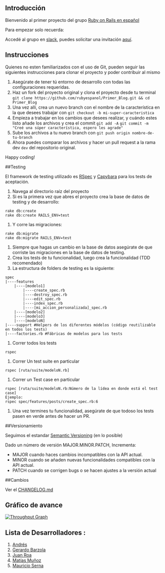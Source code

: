 
## Introducción

Bienvenido al primer proyecto del grupo [Ruby on Rails en español](https://www.facebook.com/groups/rubyonrailsespa/)

Para empezar solo recuerda:

Accedé al grupo en [slack](https://rubyonrailsespanol.slack.com/messages/general/), puedes solicitar una invitación [aquí](https://ror-es-invitation.herokuapp.com/).

## Instrucciones

Quienes no esten familiarizados con el uso de Git, pueden seguir las siguientes instrucciones para clonar el proyecto y poder contribuir al mismo

1. Asegúrate de tener tú entorno de desarrollo con todas las configuraciones requeridas.
2. Haz un fork del proyecto original y clona el proyecto desde tu terminal `git clone https://github.com/rubyespanol/Primer_Blog.git && cd Primer_Blog`
3. Una vez allí, crea un nuevo branch con el nombre de la característica en la que desees trabajar con ```git checkout -b mi-super-caracteristica```
4. Empieza a trabajar en los cambios que desees realizar, y cuándo estes listo añade los archivos y crea el commit `git add -A` `git commit -m "Creé una súper característica, espero les agrade"`
5. Sube los archivos a tu nuevo branch con `git push origin nombre-de-tu-branch`
6. Ahora puedes comparar los archivos y hacer un pull request a la rama dev ```dev``` del repositorio original.

Happy coding!

##Testing

El framework de testing utilizado es [RSpec](https://github.com/rspec/rspec-rails) y [Capybara](https://github.com/jnicklas/capybara) para los tests de aceptación.

1. Navega al directorio raíz del proyecto
1. Si es la primera vez que abres el proyecto crea la base de datos de testing y de desarrollo:
```
rake db:create
rake db:create RAILS_ENV=test
```
1. Y corre las migraciones:
```
rake db:migrate
rake db:migrate RAILS_ENV=test
```
1. Siempre que hagas un cambio en la base de datos asegúrate de que corriste las migraciones en la base de datos de testing.
1. Crea los tests de tu funcionalidad, luego crea la funcionalidad (TDD recomendado)
1. La estructura de folders de testing es la siguiente:
```
spec
|----features
	|----[modelo1]
		|----create_spec.rb
		|----destroy_spec.rb
		|----edit_spec.rb
		|----index_spec.rb
		|----[mi_accion_personalizada]_spec.rb
	|----[modelo2]
	|----[modelo3]
	|----[modeloN]
|----support #Helpers de los diferentes módelos (código reutilizable en todos los tests)
|----factories.rb #Fábricas de modelos para los tests
```
1. Correr todos los tests
```
rspec
```
1. Correr Un test suite en particular
```
rspec [ruta/suite/modeloN.rb]
```
1. Correr un Test case en particular
```
rspec [ruta/suite/modeloN.rb:Número de la lídea en donde está el test case]
Ejemplo:
rspec spec/features/posts/create_spec.rb:6
```
1. Una vez termines tu funcionalidad, asegúrate de que todoso los tests pasen en verde antes de hacer un PR.

##Versionamiento

Seguimos el estandar [Semantic Versioning](http://semver.org/) (en lo posible)

Dado un número de versión MAJOR.MINOR.PATCH, Incrementa:

* MAJOR cuando haces cambios incompatibles con la API actual.
* MINOR cuando se añaden nuevas funcionalidades compatibles con la API actual.
* PATCH cuando se corrigen bugs o se hacen ajustes a la versión actual

##Cambios

Ver el [CHANGELOG.md](https://github.com/rubyespanol/Primer_Blog/blob/master/CHANGELOG.md)

## Gráfico de avance

[![Throughput Graph](https://graphs.waffle.io/rubyespanol/Primer_Blog/throughput.svg)](https://waffle.io/rubyespanol/Primer_Blog/metrics)


## Lista de Desarrolladores :

1. [Andrés](https://github.com/Oxyrus)
2. [Gerardo Barzola](https://github.com/gbarzola)
3. [Juan Roa](https://github.com/roadev)
4. [Matías Muñoz](https://github.com/Writkas)
5. [Mauricio Serna](https://github.com/FMauricioS)